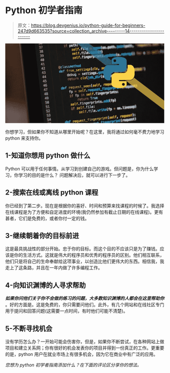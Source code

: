 # Python 初学者指南

> 原文：<https://blog.devgenius.io/python-guide-for-beginners-247d9d663535?source=collection_archive---------14----------------------->

![](img/d5046ebfd94e7cc827654db08ab5ff02.png)

你想学习，但如果你不知道从哪里开始呢？在这里，我将通过如何毫不费力地学习 python 来支持你。

## 1-知道你想用 python 做什么

Python 可以用于任何事情。从学习到创建自己的游戏。但问题是，你为什么学习，你学习的目的是什么？ 问题解决后，就可以进行下一步了。

## 2-搜索在线或离线 python 课程

你已经到了第二步。现在是根据你的喜好、时间和预算来找课程的时候了。我选择在线课程是为了方便和自定进度的环境(我仍然参加有截止日期的在线课程)。更有甚者，它们是免费的，或者你付一定的钱。

## 3-继续朝着你的目标前进

这是最具挑战性的部分开始。忠于你的目标。而这个目的不应该只是为了赚钱。应该是你的生活方式。这就是伟大的程序员和优秀的程序员的区别。他们相互联系，他们只是将自己的生命奉献给这项事业，以创造比他们更伟大的东西。相信我，我走上了这条路，并且在一年内做了许多编程工作。

## 4-向知识渊博的人寻求帮助

***如果你问他们关于你不会做的练习的问题，大多数知识渊博的人都会在这里帮助你*** 。好的方面是。这是免费的，你只需要问他们。此外，有几个网站和在线社区专门用于提问和回答问题(这需要一点时间，有时他们可能不清楚)。

## 5-不断寻找机会

没有学历怎么办？一开始可能会伤害你，但是，如果你不断尝试，在各种网站上做项目和建立关系网；你有很好的机会发表你的项目并得到一份真正的工作。更重要的是，python 用户在就业市场上有很多机会，因为它在商业中有广泛的应用。

*您想为 python 初学者指南添加什么？在下面的评论区分享你的想法。*